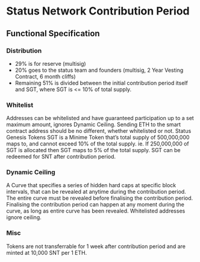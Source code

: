 # Status Network Contribution Period
## Functional Specification

### Distribution
- 29% is for reserve (multisig)
- 20% goes to the status team and founders (multisig, 2 Year Vesting Contract, 6 month cliffs)
- Remaining 51% is divided between the initial contribution period itself and SGT, where SGT is <= 10% of total supply.

### Whitelist
Addresses can be whitelisted and have guaranteed participation up to a set maximum amount, ignores Dynamic Ceiling. Sending ETH to the smart contract address should be no different, whether whitelisted or not.
Status Genesis Tokens
SGT is a Minime Token that’s total supply of 500,000,000 maps to, and cannot exceed 10% of the total supply.
ie. If 250,000,000 of SGT is allocated then SGT maps to 5% of the total supply.
SGT can be redeemed for SNT after contribution period.

### Dynamic Ceiling
A Curve that specifies a series of hidden hard caps at specific block intervals, that can be revealed at anytime during the contribution period. The entire curve must be revealed before finalising the contribution period. Finalising the contribution period can happen at any moment during the curve, as long as entire curve has been revealed. Whitelisted addresses ignore ceiling.

### Misc
Tokens are not transferrable for 1 week after contribution period and are minted at 10,000 SNT per 1 ETH.
